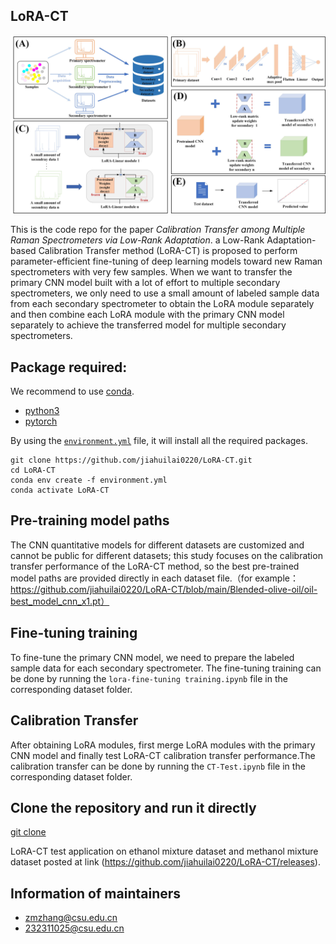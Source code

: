## LoRA-CT
<img src="workflow.jpg" width:100px >    


This is the code repo for the paper *Calibration Transfer among Multiple Raman Spectrometers via Low-Rank Adaptation*. a Low-Rank Adaptation-based Calibration Transfer method (LoRA-CT) is proposed to perform parameter-efficient fine-tuning of deep learning models toward new Raman spectrometers with very few samples. When we want to transfer the primary CNN model built with a lot of effort to multiple secondary spectrometers, we only need to use a small amount of labeled sample data from each secondary spectrometer to obtain the LoRA module separately and then combine each LoRA module with the primary CNN model separately to achieve the transferred model for multiple secondary spectrometers.

## Package required: 
We recommend to use [conda](https://conda.io/docs/user-guide/install/download.html).
- [python3](https://www.python.org/)
- [pytorch](https://pytorch.org/) 

By using the [`environment.yml`](https://github.com/jiahuilai0220/LoRA-CT/blob/master/environment.yml) file, it will install all the required packages.

    git clone https://github.com/jiahuilai0220/LoRA-CT.git
    cd LoRA-CT
    conda env create -f environment.yml
    conda activate LoRA-CT


## Pre-training model paths
The CNN quantitative models for different datasets are customized and cannot be public for different datasets; this study focuses on the calibration transfer performance of the LoRA-CT method, so the best pre-trained model paths are provided directly in each dataset file.（for example：https://github.com/jiahuilai0220/LoRA-CT/blob/main/Blended-olive-oil/oil-best_model_cnn_x1.pt）

## Fine-tuning training
To fine-tune the primary CNN model, we need to prepare the labeled sample data for each secondary spectrometer. The fine-tuning training can be done by running the `lora-fine-tuning training.ipynb` file in the corresponding dataset folder. 

## Calibration Transfer
After obtaining LoRA modules, first merge LoRA modules with the primary CNN model and finally test LoRA-CT calibration transfer performance.The calibration transfer can be done by running the `CT-Test.ipynb` file in the corresponding dataset folder. 


## Clone the repository and run it directly
[git clone](https://github.com/jiahuilai0220/LoRA-CT)


LoRA-CT test application on ethanol mixture dataset and methanol mixture dataset posted at link (https://github.com/jiahuilai0220/LoRA-CT/releases).


## Information of maintainers
- zmzhang@csu.edu.cn
- 232311025@csu.edu.cn